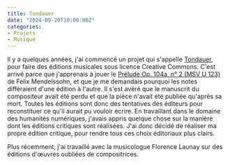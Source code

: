 ```yaml
---
title: Tondauer
date: "2024-09-20T10:00:00Z"
categories:
- Projets
- Musique
---
```


Il y a quelques années, j'ai commencé un projet qui s'appelle [Tondauer](https://tondauer.art/fr/), pour faire des éditions musicales sous licence Creative Commons. C'est arrivé parce que j'apprenais à jouer le
[Prélude Op. 104a, n° 2 (MSV U 123)](https://tondauer.art/fr/2021/03/mendelssohn-prelude-mwv-u-123/) de Felix Mendelssohn, et que je me demandais pourquoi les notes différaient d'une édition à l'autre. Il s'est avéré que le manuscrit du compositeur avait été perdu et que la pièce n'avait été publiée qu'après sa mort. Toutes les éditions sont donc des tentatives des éditeurs pour reconstituer ce qu'il aurait pu vouloir écrire. En travaillant dans le domaine des humanités numériques, j'avais appris quelque chose sur la manière dont les éditions critiques sont réalisées. J'ai donc décidé de réaliser ma propre édition critique, pour rendre tous ces choix éditoriaux plus clairs.

Plus récemment, j'ai travaillé avec la musicologue Florence Launay sur des éditions d'œuvres oubliées de compositrices.
